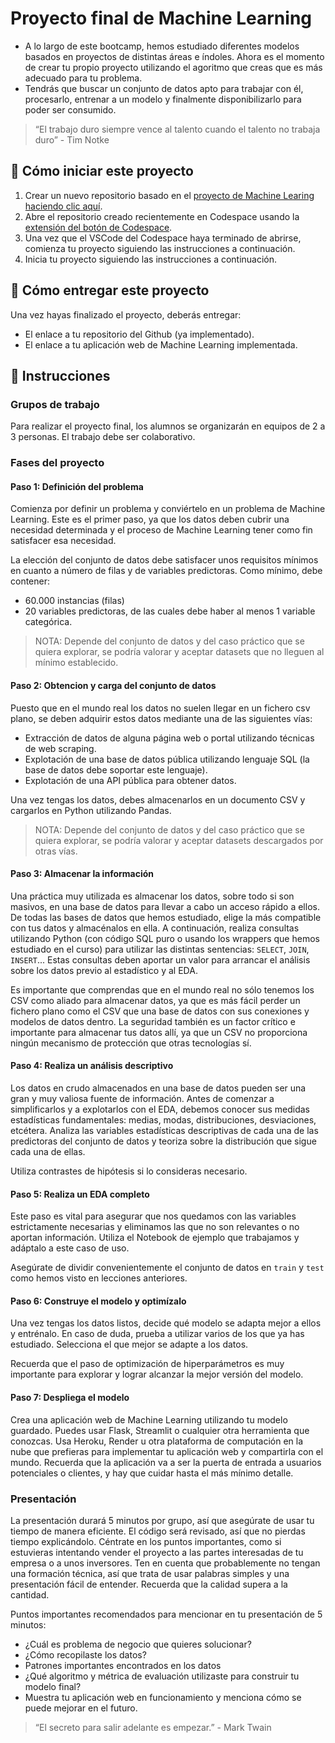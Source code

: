 <!-- hide -->
# Proyecto final de Machine Learning 
<!-- endhide --> 

- A lo largo de este bootcamp, hemos estudiado diferentes modelos basados en proyectos de distintas áreas e índoles. Ahora es el momento de crear tu propio proyecto utilizando el agoritmo que creas que es más adecuado para tu problema.
- Tendrás que buscar un conjunto de datos apto para trabajar con él, procesarlo, entrenar a un modelo y finalmente disponibilizarlo para poder ser consumido.

> “El trabajo duro siempre vence al talento cuando el talento no trabaja duro” - Tim Notke

## 🌱  Cómo iniciar este proyecto

1. Crear un nuevo repositorio basado en el [proyecto de Machine Learing](https://github.com/4GeeksAcademy/machine-learning-python-template/generate) [haciendo clic aquí](https://github.com/4GeeksAcademy/machine-learning-python-template).
2. Abre el repositorio creado recientemente en Codespace usando la [extensión del botón de Codespace](https://docs.github.com/en/codespaces/developing-in-codespaces/creating-a-codespace-for-a-repository#creating-a-codespace-for-a-repository).
3. Una vez que el VSCode del Codespace haya terminado de abrirse, comienza tu proyecto siguiendo las instrucciones a continuación.
4. Inicia tu proyecto siguiendo las instrucciones a continuación.

## 🚛 Cómo entregar este proyecto

Una vez hayas finalizado el proyecto, deberás entregar:

- El enlace a tu repositorio del Github (ya implementado).
- El enlace a tu aplicación web de Machine Learning implementada.

## 📝 Instrucciones

### Grupos de trabajo

Para realizar el proyecto final, los alumnos se organizarán en equipos de 2 a 3 personas. El trabajo debe ser colaborativo.

### Fases del proyecto

#### Paso 1: Definición del problema

Comienza por definir un problema y conviértelo en un problema de Machine Learning. Este es el primer paso, ya que los datos deben cubrir una necesidad determinada y el proceso de Machine Learning tener como fin satisfacer esa necesidad.

La elección del conjunto de datos debe satisfacer unos requisitos mínimos en cuanto a número de filas y de variables predictoras. Como mínimo, debe contener:

- 60.000 instancias (filas)
- 20 variables predictoras, de las cuales debe haber al menos 1 variable categórica.

> NOTA: Depende del conjunto de datos y del caso práctico que se quiera explorar, se podría valorar y aceptar datasets que no lleguen al mínimo establecido.

#### Paso 2: Obtencion y carga del conjunto de datos

Puesto que en el mundo real los datos no suelen llegar en un fichero csv plano, se deben adquirir estos datos mediante una de las siguientes vías:

- Extracción de datos de alguna página web o portal utilizando técnicas de web scraping.
- Explotación de una base de datos pública utilizando lenguaje SQL (la base de datos debe soportar este lenguaje).
- Explotación de una API pública para obtener datos.

Una vez tengas los datos, debes almacenarlos en un documento CSV y cargarlos en Python utilizando Pandas.

> NOTA: Depende del conjunto de datos y del caso práctico que se quiera explorar, se podría valorar y aceptar datasets descargados por otras vías.

#### Paso 3: Almacenar la información

Una práctica muy utilizada es almacenar los datos, sobre todo si son masivos, en una base de datos para llevar a cabo un acceso rápido a ellos. De todas las bases de datos que hemos estudiado, elige la más compatible con tus datos y almacénalos en ella. A continuación, realiza consultas utilizando Python (con código SQL puro o usando los wrappers que hemos estudiado en el curso) para utilizar las distintas sentencias: `SELECT`, `JOIN`, `INSERT`... Estas consultas deben aportar un valor para arrancar el análisis sobre los datos previo al estadístico y al EDA.

Es importante que comprendas que en el mundo real no sólo tenemos los CSV como aliado para almacenar datos, ya que es más fácil perder un fichero plano como el CSV que una base de datos con sus conexiones y modelos de datos dentro. La seguridad también es un factor crítico e importante para almacenar tus datos allí, ya que un CSV no proporciona ningún mecanismo de protección que otras tecnologías sí.

#### Paso 4: Realiza un análisis descriptivo

Los datos en crudo almacenados en una base de datos pueden ser una gran y muy valiosa fuente de información. Antes de comenzar a simplificarlos y a explotarlos con el EDA, debemos conocer sus medidas estadísticas fundamentales: medias, modas, distribuciones, desviaciones, etcétera. Analiza las variables estadísticas descriptivas de cada una de las predictoras del conjunto de datos y teoriza sobre la distribución que sigue cada una de ellas.

Utiliza contrastes de hipótesis si lo consideras necesario.

#### Paso 5: Realiza un EDA completo

Este paso es vital para asegurar que nos quedamos con las variables estrictamente necesarias y eliminamos las que no son relevantes o no aportan información. Utiliza el Notebook de ejemplo que trabajamos y adáptalo a este caso de uso.

Asegúrate de dividir convenientemente el conjunto de datos en `train` y `test` como hemos visto en lecciones anteriores.

#### Paso 6: Construye el modelo y optimízalo

Una vez tengas los datos listos, decide qué modelo se adapta mejor a ellos y entrénalo. En caso de duda, prueba a utilizar varios de los que ya has estudiado. Selecciona el que mejor se adapte a los datos.

Recuerda que el paso de optimización de hiperparámetros es muy importante para explorar y lograr alcanzar la mejor versión del modelo.

#### Paso 7: Despliega el modelo

Crea una aplicación web de Machine Learning utilizando tu modelo guardado. Puedes usar Flask, Streamlit o cualquier otra herramienta que conozcas.
Usa Heroku, Render u otra plataforma de computación en la nube que prefieras para implementar tu aplicación web y compartirla con el mundo. Recuerda que la aplicación va a ser la puerta de entrada a usuarios potenciales o clientes, y hay que cuidar hasta el más mínimo detalle.

### Presentación

La presentación durará 5 minutos por grupo, así que asegúrate de usar tu tiempo de manera eficiente. El código será revisado, así que no pierdas tiempo explicándolo. Céntrate en los puntos importantes, como si estuvieras intentando vender el proyecto a las partes interesadas de tu empresa o a unos inversores. Ten en cuenta que probablemente no tengan una formación técnica, así que trata de usar palabras simples y una presentación fácil de entender. Recuerda que la calidad supera a la cantidad.

Puntos importantes recomendados para mencionar en tu presentación de 5 minutos:

- ¿Cuál es problema de negocio que quieres solucionar?
- ¿Cómo recopilaste los datos?
- Patrones importantes encontrados en los datos
- ¿Qué algoritmo y métrica de evaluación utilizaste para construir tu modelo final?
- Muestra tu aplicación web en funcionamiento y menciona cómo se puede mejorar en el futuro.

> “El secreto para salir adelante es empezar.” - Mark Twain